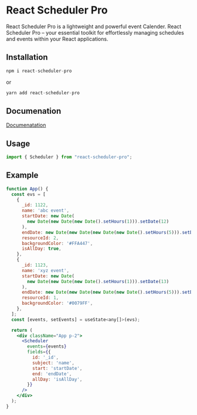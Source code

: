 # React Scheduler Pro

React Scheduler Pro is a lightweight and powerful event Calender. React Scheduler Pro – your essential toolkit for effortlessly managing schedules and events within your React applications.

## Installation

```jsx
npm i react-scheduler-pro
```

or

```jsx
yarn add react-scheduler-pro
```

## Documenation

[Documenatation](https://react-scheduler-pro.vercel.app/docs)

## Usage

```jsx
import { Scheduler } from "react-scheduler-pro";
```

## Example

```jsx
function App() {
  const evs = [
    {
      _id: 1122,
      name: 'abc event',
      startDate: new Date(
        new Date(new Date(new Date().setHours(1))).setDate(12)
      ),
      endDate: new Date(new Date(new Date(new Date().setHours(5))).setDate(15)),
      resourceId: 2,
      backgroundColor: '#FFA447',
      isAllDay: true,
    },
    {
      _id: 1123,
      name: 'xyz event',
      startDate: new Date(
        new Date(new Date(new Date().setHours(1))).setDate(13)
      ),
      endDate: new Date(new Date(new Date(new Date().setHours(5))).setDate(31)),
      resourceId: 1,
      backgroundColor: '#0079FF',
    },
  ];
  const [events, setEvents] = useState<any[]>(evs);

  return (
    <div className="App p-2">
      <Scheduler
        events={events}
        fields={{
          id: '_id',
          subject: 'name',
          start: 'startDate',
          end: 'endDate',
          allDay: 'isAllDay',
        }}
      />
    </div>
  );
}
```
